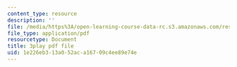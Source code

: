 ```yaml
---
content_type: resource
description: ''
file: /media/https%3A/open-learning-course-data-rc.s3.amazonaws.com/res-18-009-learn-differential-equations-up-close-with-gilbert-strang-and-cleve-moler-fall-2015/1e226eb313a052aca16709c4ee89e74e_VqXKa11IA6A.pdf
file_type: application/pdf
resourcetype: Document
title: 3play pdf file
uid: 1e226eb3-13a0-52ac-a167-09c4ee89e74e
---
```


